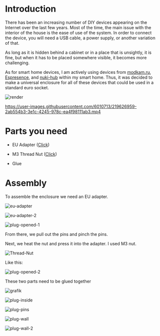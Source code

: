 # Introduction

There has been an increasing number of DIY devices appearing on the Internet over the last few years. Most of the time, the main issue with the interior of the house is the ease of use of the system. In order to connect the device, you will need a USB cable, a power supply, or another variation of that.

As long as it is hidden behind a cabinet or in a place that is unsightly, it is fine, but when it has to be placed somewhere visible, it becomes more challenging.

As for smart home devices, I am actively using devices from [modkam.ru](https://modkam.ru/2022/12/14/presence_sensor/), [Espresence](https://espresense.com/), and [nuki-hub](https://github.com/technyon/nuki_hub) within my smart home. Thus, it was decided to make a universal enclosure for all of these devices that could be used in a standard euro socket. 

![render](https://github.com/Diddlik/eu-plug-diy-case/blob/main/images/render.png)


https://user-images.githubusercontent.com/6010713/219626959-2ab554b3-3e1c-4245-978c-ea4f98111ab3.mp4

# Parts you need

- EU Adapter ([Click](https://alishort.com/WNKiC))

- M3 Thread Nut ([Click](https://alishort.com/acRTb))

- Glue

  


# Assembly

To assemble the enclosure we need an EU adapter. 

![eu-adapter](https://github.com/Diddlik/eu-plug-diy-case/blob/main/images/eu-adapter.jpg)

![eu-adapter-2](https://github.com/Diddlik/eu-plug-diy-case/blob/main/images/eu-adapter-2.jpg)

![plug-opened-1](https://github.com/Diddlik/eu-plug-diy-case/blob/main/images/plug-opened-1.jpg)

From there, we pull out the pins and pinch the pins.   

Next, we heat the nut and press it into the adapter. I used M3 nut.

![Thread-Nut](https://github.com/Diddlik/eu-plug-diy-case/blob/main/images/Thread-Nut.jpg)

Like this:

![plug-opened-2](https://github.com/Diddlik/eu-plug-diy-case/blob/main/images/plug-opened-2.jpg)

These two parts need to be glued together

![grafik](https://user-images.githubusercontent.com/6010713/219852346-88479e2a-5c31-4f82-a713-1cc7d1ec5373.png)

![plug-inside](https://github.com/Diddlik/eu-plug-diy-case/blob/main/images/plug-inside.jpg)

![plug-pins](https://github.com/Diddlik/eu-plug-diy-case/blob/main/images/plug-pins.jpg)

![plug-wall](https://github.com/Diddlik/eu-plug-diy-case/blob/main/images/plug-wall.jpg)

![plug-wall-2](https://github.com/Diddlik/eu-plug-diy-case/blob/main/images/plug-wall-2.jpg)

